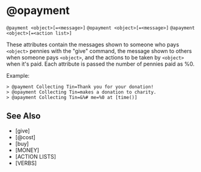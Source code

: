 # @opayment
`@payment <object>[=<message>]`
`@opayment <object>[=<message>]`
`@apayment <object>[=<action list>]`

These attributes contain the messages shown to someone who pays `<object>` pennies with the "give" command, the message shown to others when someone pays `<object>`, and the actions to be taken by `<object>` when it's paid. Each attribute is passed the number of pennies paid as %0.

Example:
```
> @payment Collecting Tin=Thank you for your donation!
> @opayment Collecting Tin=makes a donation to charity.
> @apayment Collecting Tin=&%# me=%0 at [time()]
```


## See Also
- [give]
- [@cost]
- [buy]
- [MONEY]
- [ACTION LISTS]
- [VERBS]

